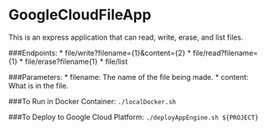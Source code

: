 # GoogleCloudFileApp

This is an express application that can read, write, erase, and list files.

###Endpoints:
    * file/write?filename={1}&content={2}
    * file/read?filename={1}
    * file/erase?filename{1}
    * file/list

###Parameters:
    * filename: The name of the file being made.
    * content: What is in the file.

###To Run in Docker Container:
```./localDocker.sh```

###To Deploy to Google Cloud Platform:
```./deployAppEngine.sh ${PROJECT}```

